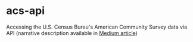 # acs-api
Accessing the U.S. Census Bureu's American Community Survey data via API (narrative description available in [Medium article](https://medium.com/swlh/internet-access-denied-part-i-20e141ddc337?sk=65b4a0cd048dc6876f17665f83f04096))
